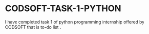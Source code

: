 # CODSOFT-TASK-1-PYTHON
I have completed task 1 of python programming internship offered by CODSOFT that is to-do list .

